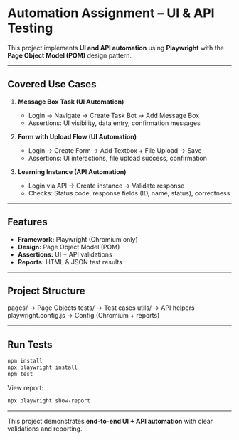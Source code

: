 # Automation Assignment – UI & API Testing

This project implements **UI and API automation** using **Playwright** with the **Page Object Model (POM)** design pattern.  

---

##  Covered Use Cases
1. **Message Box Task (UI Automation)**
   - Login → Navigate → Create Task Bot → Add Message Box  
   - Assertions: UI visibility, data entry, confirmation messages  

2. **Form with Upload Flow (UI Automation)**
   - Login → Create Form → Add Textbox + File Upload → Save  
   - Assertions: UI interactions, file upload success, confirmation  

3. **Learning Instance (API Automation)**
   - Login via API → Create instance → Validate response  
   - Checks: Status code, response fields (ID, name, status), correctness  

---

##  Features
- **Framework:** Playwright (Chromium only)  
- **Design:** Page Object Model (POM)  
- **Assertions:** UI + API validations  
- **Reports:** HTML & JSON test results  

---

##  Project Structure

pages/      → Page Objects
tests/      → Test cases
utils/      → API helpers
playwright.config.js → Config (Chromium + reports)


---

##  Run Tests
```bash
npm install
npx playwright install
npm test
```

View report:
```bash
npx playwright show-report
```

---

 This project demonstrates **end-to-end UI + API automation** with clear validations and reporting. 
